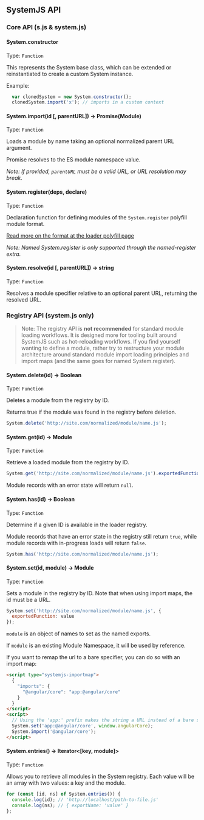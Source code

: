 ## SystemJS API

### Core API (s.js & system.js)

#### System.constructor
Type: `Function`

This represents the System base class, which can be extended or reinstantiated to create a custom System instance.

Example:

```js
  var clonedSystem = new System.constructor();
  clonedSystem.import('x'); // imports in a custom context
```

#### System.import(id [, parentURL]) -> Promise(Module)
Type: `Function`

Loads a module by name taking an optional normalized parent URL argument.

Promise resolves to the ES module namespace value.

_Note: If provided, `parentURL` must be a valid URL, or URL resolution may break._

#### System.register(deps, declare)
Type: `Function`

Declaration function for defining modules of the `System.register` polyfill module format.

[Read more on the format at the loader polyfill page](system-register.md)

_Note: Named System.register is only supported through the named-register extra._

#### System.resolve(id [, parentURL]) -> string
Type: `Function`

Resolves a module specifier relative to an optional parent URL, returning the resolved URL.

### Registry API (system.js only)

> Note: The registry API is **not recommended** for standard module loading workflows. It is designed more for tooling built around SystemJS such as hot-reloading workflows. If you find yourself wanting to define a module, rather try to restructure your module architecture around standard module import loading principles and import maps (and the same goes for named System.register).

#### System.delete(id) -> Boolean
Type: `Function`

Deletes a module from the registry by ID.

Returns true if the module was found in the registry before deletion.

```js
System.delete('http://site.com/normalized/module/name.js');
```

#### System.get(id) -> Module
Type: `Function`

Retrieve a loaded module from the registry by ID.

```js
System.get('http://site.com/normalized/module/name.js').exportedFunction();
```

Module records with an error state will return `null`.

#### System.has(id) -> Boolean
Type: `Function`

Determine if a given ID is available in the loader registry.

Module records that have an error state in the registry still return `true`,
while module records with in-progress loads will return `false`.

```js
System.has('http://site.com/normalized/module/name.js');
```

#### System.set(id, module) -> Module
Type: `Function`

Sets a module in the registry by ID. Note that when using import maps, the id must be a URL.

```js
System.set('http://site.com/normalized/module/name.js', {
  exportedFunction: value
});
```

`module` is an object of names to set as the named exports.

If `module` is an existing Module Namespace, it will be used by reference.

If you want to remap the url to a bare specifier, you can do so with an import map:

```html
<script type="systemjs-importmap">
  {
    "imports": {
      "@angular/core": "app:@angular/core"
    }
  }
</script>
<script>
  // Using the 'app:' prefix makes the string a URL instead of a bare specifier
  System.set('app:@angular/core', window.angularCore);
  System.import('@angular/core');
</script>
```

#### System.entries() -> Iterator<[key, module]>
Type: `Function`

Allows you to retrieve all modules in the System registry. Each value will be an array with two values: a key and the module.

```js
for (const [id, ns] of System.entries()) {
  console.log(id); // 'http://localhost/path-to-file.js'
  console.log(ns); // { exportName: 'value' }
};
```
